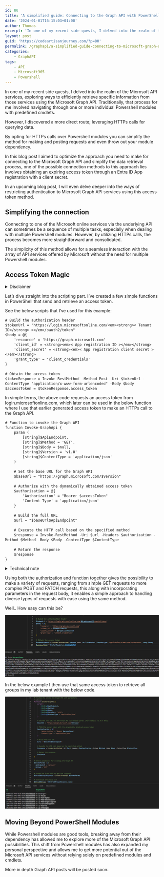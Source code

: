 ```yaml
---
id: 80
title: 'A simplified guide: Connecting to the Graph API with PowerShell'
date: '2024-01-01T16:15:03+01:00'
author: Thomas
excerpt: 'In one of my recent side quests, I delved into the realm of the Microsoft Online API services, exploring ways to efficiently specific information from those services using the Microsoft Graph API.'
layout: post
guid: 'https://codeartisanjourney.com/?p=80'
permalink: /graphapi/a-simplified-guide-connecting-to-microsoft-graph-api-with-powershell/
categories:
    - GraphAPI
tags:
    - API
    - Microsoft365
    - Powershell
---
```


In one of my recent side quests, I delved into the realm of the Microsoft API services, exploring ways to efficiently retrieve specific information from those services using the Microsoft Graph API. Traditionally, that process for me involved navigating through one or more individual Powershell modules with predefined cmdlets.

However, I discovered a more direct route; leveraging HTTPs calls for querying data.

By opting for HTTPs calls over Powershell modules you can simplify the method for making and posting requests and even throw out your module dependency.

In this blog post I aimed to optimize the approach you need to make for connecting to the Microsoft Graph API and simplify the data retrieval process, one of the possible connection methods to this approach lies involves obtaining an expiring access token through an Entra ID App registration with a client secret.

In an upcoming blog post, I will even delve deeper into the ways of restricting authentication to Microsoft Graph API services using this access token method.

## Simplifying the connection

Connecting to one of the Microsoft online services via the underlying API can sometimes be a sequence of multiple tasks, especially when dealing with multiple Powershell modules. However, by utilizing HTTPs calls, the process becomes more straightforward and consolidated.

The simplicity of this method allows for a seamless interaction with the array of API services offered by Microsoft without the need for multiple Powershell modules.

## Access Token Magic

<details class="wp-block-details has-vivid-red-color has-text-color has-link-color has-small-font-size wp-elements-d122976472ec6003c19f8ad69b44c955 is-layout-flow wp-block-details-is-layout-flow"><summary>Disclaimer</summary>This section assumes that you are already familiar with and have set up an Entra ID App registration, along with the addition of API permissions and a client secret.

</details> 
 
Let’s dive straight into the scripting part. I’ve created a few simple functions in PowerShell that send and retrieve an access token.

See the below scripts that I’ve used for this example:

```
# Build the authorization header
$tokenUrl = "https://login.microsoftonline.com/<em><strong>< Tenant ID</strong> ></em>/oauth2/token"
$body = @{
    'resource' = 'https://graph.microsoft.com'
    'client_id' = <strong><em>< App registration ID ></em></strong>
    'client_secret' = <strong><em>< App registration client secret ></em></strong>
    'grant_type' = 'client_credentials'
}

# Obtain the access token
$tokenResponse = Invoke-RestMethod -Method Post -Uri $tokenUrl -ContentType "application/x-www-form-urlencoded" -Body $body
$accessToken = $tokenResponse.access_token
```

In simple terms, the above code requests an access token from login.microsoftonline.com, which later can be used in the below function where I use that earlier generated access token to make an HTTPs call to the Graph API.

```
# Function to invoke the Graph API
function Invoke-GraphApi {
    param (
        [string]$ApiEndpoint,
        [string]$Method = 'GET',
        [string]$Body = $null,
        [string]$Version = 'v1.0'
        [string]$ContentType = 'application/json'
    )

    # Set the base URL for the Graph API
    $baseUrl = "https://graph.microsoft.com/$Version"

    # Authorize with the dynamically obtained access token
    $authorization = @{
        'Authorization' = "Bearer $accessToken"
        'Content-Type' = 'application/json'
    }

    # Build the full URL
    $url = "$baseUrl$ApiEndpoint"

    # Execute the HTTP call based on the specified method
    $response = Invoke-RestMethod -Uri $url -Headers $authorization -Method $Method -Body $Body -ContentType $ContentType

    # Return the response
    $response
}

```

<details class="wp-block-details has-small-font-size is-layout-flow wp-block-details-is-layout-flow"><summary>Technical note</summary>Due to limitations in the underlying method used in the .NET Framework by the Invoke-RestMethod, the body parameter can only be used when the HTTP method is not GET. That’s why this script works in Powershell 7. But can be modified to be used in Powershell 5.1.

</details>  

Using both the authorization and function together gives the possibility to make a variety of requests, ranging from simple GET requests to more complex POST and PATCH requests, this along with incorporating parameters in the request body, it enables a simple approach to handling diverse types of requests with ease using the same method.

Well.. How easy can this be?

![](https://raw.githubusercontent.com/ThomasKlijnman/thomasklijnman.github.io/main/_images/2023/12/AccessTokenExample.png?resize=640%2C259)

In the below example I then use that same access token to retrieve all groups in my lab tenant with the below code.

![](https://raw.githubusercontent.com/ThomasKlijnman/thomasklijnman.github.io/main/_images/2023/12/FunctionRunExample.png?resize=640%2C467)

## Moving Beyond PowerShell Modules

While Powershell modules are good tools, breaking away from their dependency has allowed me to explore more of the Microsoft Graph API possibilities. This shift from Powershell modules has also expanded my personal perspective and allows me to get more potential out of the Microsoft API services without relying solely on predefined modules and cmdlets.

More in depth Graph API posts will be posted soon.